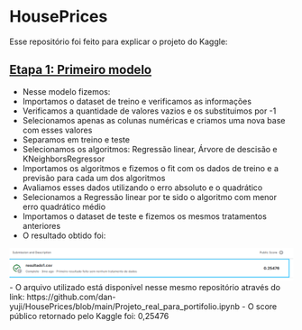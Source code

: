 # HousePrices
Esse repositório foi feito para explicar o projeto do Kaggle:

## [Etapa 1: Primeiro modelo](https://github.com/dan-yuji/HousePrices/blob/main/Etapa1.ipynb)
- Nesse modelo fizemos:
- Importamos o dataset de treino e verificamos as informações
- Verificamos a quantidade de valores vazios e os substituimos por -1
- Selecionamos apenas as colunas numéricas e criamos uma nova base com esses valores
- Separamos em treino e teste
- Selecionamos os algoritmos: Regressão linear, Árvore de descisão e KNeighborsRegressor
- Importamos os algoritmos e fizemos o fit com os dados de treino e a previsão para cada um dos algoritmos
- Avaliamos esses dados utilizando o erro absoluto e o quadrático
- Selecionamos a Regressão linear por te sido o algoritmo com menor erro quadrático médio
- Importamos o dataset de teste e fizemos os mesmos tratamentos anteriores
- O resultado obtido foi:
<img src="https://github.com/dan-yuji/HousePrices/blob/main/imagens/Captura%20de%20tela%202025-01-14%20011537.png" />
- O arquivo utilizado está disponível nesse mesmo repositório através do link:
  https://github.com/dan-yuji/HousePrices/blob/main/Projeto_real_para_portifolio.ipynb
- O score público retornado pelo Kaggle foi: 0,25476
